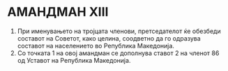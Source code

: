 # АМАНДМАН XIII

1. При именувањето на тројцата членови, претседателот ќе обезбеди составот на Советот, како целина, соодветно да го одразува составот на населението во Република Македонија.
2. Со точката 1 на овој амандман се дополнува ставот 2 на членот 86 од Уставот на Република Македонија.
